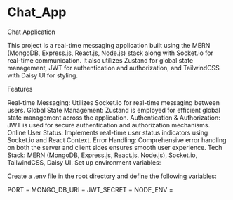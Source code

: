 # Chat_App
Chat Application

This project is a real-time messaging application built using the MERN (MongoDB, Express.js, React.js, Node.js) stack along with Socket.io for real-time communication. It also utilizes Zustand for global state management, JWT for authentication and authorization, and TailwindCSS with Daisy UI for styling.

Features

Real-time Messaging: Utilizes Socket.io for real-time messaging between users.
Global State Management: Zustand is employed for efficient global state management across the application.
Authentication & Authorization: JWT is used for secure authentication and authorization mechanisms.
Online User Status: Implements real-time user status indicators using Socket.io and React Context.
Error Handling: Comprehensive error handling on both the server and client sides ensures smooth user experience.
Tech Stack: MERN (MongoDB, Express.js, React.js, Node.js), Socket.io, TailwindCSS, Daisy UI.
Set up environment variables:

Create a .env file in the root directory and define the following variables:

PORT = <port-number>
MONGO_DB_URI = <mongodb-uri>
JWT_SECRET = <jwt-secret>
NODE_ENV = <node-env>

